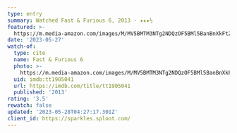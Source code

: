 ```yaml
---
type: entry
summary: Watched Fast & Furious 6, 2013 - ★★★½
featured: >-
  https://m.media-amazon.com/images/M/MV5BMTM3NTg2NDQzOF5BMl5BanBnXkFtZTcwNjc2NzQzOQ@@._V1_SX300.jpg
date: '2023-05-27'
watch-of:
  type: cite
  name: Fast & Furious 6
  photo: >-
    https://m.media-amazon.com/images/M/MV5BMTM3NTg2NDQzOF5BMl5BanBnXkFtZTcwNjc2NzQzOQ@@._V1_SX300.jpg
  uid: imdb:tt1905041
  url: https://imdb.com/title/tt1905041
  published: '2013'
rating: '3.5'
rewatch: false
updated: '2023-05-28T04:27:17.301Z'
client_id: https://sparkles.sploot.com/
---
```

